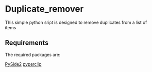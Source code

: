 # Duplicate_remover

This simple python sript is designed to remove duplicates from a list of items

## Requirements
The required packages are:

[PySide2](https://pypi.org/project/PySide2/#:~:text=PySide2%20is%20the%20official%20Python,and%20an%20open%20design%20process.)
[pyperclip](https://pypi.org/project/pyperclip/)
